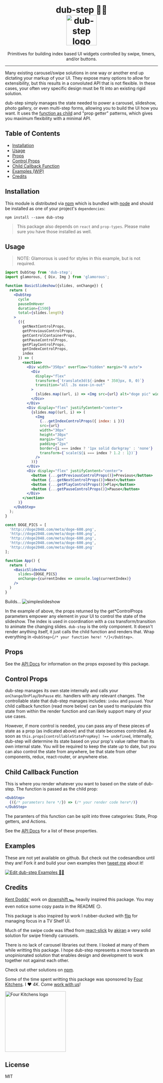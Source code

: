 <h1 align="center">
  dub-step 🕺🏽
    </br>
    <img src="https://user-images.githubusercontent.com/1127238/30524706-690c72e0-9bad-11e7-9feb-4c76f572bdfc.png" alt="dub-step logo" title="dub-step logo" width="100">
</h1>
<p align="center">Primitives for building index based UI widgets controlled by swipe, timers, and/or buttons.</p>
<hr />

Many existing carousel/swipe solutions in one way or another end up dictating your markup of your UI. They expose many options to allow for extensibility, but this results in a convoluted API that is not flexible. In these cases, your often very specific design must be fit into an existing rigid solution.

dub-step simply manages the state needed to power a carousel, slideshow, photo gallery, or even multi-step forms, allowing you to build the UI how you want. It uses the [function as child](https://medium.com/merrickchristensen/function-as-child-components-5f3920a9ace9) and "prop getter" patterns, which gives you maximum flexibility with a minimal API.

## Table of Contents

* [Installation](#installation)
* [Usage](#usage)
* [Props](#props)
* [Control Props](#control-props)
* [Child Callback Function](#child-callback-function)
* [Examples (WIP)](#examples)
* [Credits](#credits)

## Installation

This module is distributed via [npm](https://www.npmjs.com/package/dub-step) which is bundled with [node](https://nodejs.org) and
should be installed as one of your project's `dependencies`:

```
npm install --save dub-step
```

> This package also depends on `react` and `prop-types`. Please make sure you
> have those installed as well.

## Usage
> NOTE: Glamorous is used for styles in this example, but is not required.

```jsx
import DubStep from 'dub-step';
import glamorous, { Div, Img } from 'glamorous';

function BasicSlideshow({slides, onChange}) {
  return (
    <DubStep
      cycle
      pauseOnHover
      duration={1500}
      total={slides.length}
    >
      {({
        getNextControlProps,
        getPreviousControlProps,
        getControlContainerProps,
        getPauseControlProps,
        getPlayControlProps,
        getIndexControlProps,
        index
      }) => (
        <section>
          <Div width="350px" overflow="hidden" margin="0 auto">
            <Div
              display="flex"
              transform={`translate3d(${-index * 350}px, 0, 0)`}
              transition="all .3s ease-in-out"
            >
              {slides.map((url, i) => <Img src={url} alt="doge pic" width="100%" height="100%" />)}
            </Div>
          </Div>
          <Div display="flex" justifyContent="center">
            {slides.map((url, i) => (
              <Img
                {...getIndexControlProps({ index: i })}
                src={url}
                width="30px"
                height="30px"
                margin="5px"
                padding="2px"
                border={i === index ? '1px solid darkgray' : 'none'}
                transform={`scale(${i === index ? 1.2 : 1})`}
              />
            ))}
          </Div>
          <Div display="flex" justifyContent="center">
            <button {...getPreviousControlProps()}>Previous</button>
            <button {...getNextControlProps()}>Next</button>
            <button {...getPlayControlProps()}>Play</button>
            <button {...getPauseControlProps()}>Pause</button>
          </Div>
        </section>
      )}
    </DubStep>
  );
}

const DOGE_PICS = [
  'http://doge2048.com/meta/doge-600.png',
  'http://doge2048.com/meta/doge-600.png',
  'http://doge2048.com/meta/doge-600.png',
  'http://doge2048.com/meta/doge-600.png',
  'http://doge2048.com/meta/doge-600.png'
];

function App() {
  return (
    <BasicSlideshow
      slides={DOGE_PICS}
      onChange={currentIndex => console.log(currentIndex)}
    />
  )
}
```
Builds...
![simpleslideshow](https://user-images.githubusercontent.com/1127238/30525038-b6b6cd5a-9bb3-11e7-9699-cac9f0bed3d2.gif)

In the example of above, the props returned by the get*ControlProps parameters empower any element in your UI to control the state of the slideshow. The index is used in coordination with a css transform/transition to animate the changing slides. 
`dub-step` is the only component. It doesn't render anything itself, it just calls the child function and renders that. Wrap everything in `<DubStep>{/* your function here! */}</DubStep>`.

## Props

See the [API Docs](https://infiniteluke.github.io/dub-step/#dubstepproptypes) for information on the props exposed by this package.

## Control Props

dub-step manages its own state internally and calls your `onChange`/`OnPlay`/`OnPause` etc. handlers with any relevant changes. The controllable state that dub-step manages includes: `index` and `paused`. Your child callback function (read more below) can be used to manipulate this state from within the render function and can likely support many of your use cases.

However, if more control is needed, you can pass any of these pieces of state as a prop (as indicated above) and that state becomes controlled. As soon as `this.props[controllableStatePropKey] !== undefined`, internally, dub-step will determine its state based on your prop's value rather than its own internal state. You will be required to keep the state up to date, but you can also control the state from anywhere, be that state from other components, redux, react-router, or anywhere else.

## Child Callback Function
This is where you render whatever you want to based on the state of dub-step. The function is passed as the child prop:
```jsx
<DubStep>
  {({/* parameters here */}) => (/* your render code here*/)}
</DubStep>
```

The paramters of this function can be split into three categories: State, Prop getters, and Actions.

See the [API Docs](https://infiniteluke.github.io/dub-step/#stateandhelpers) for a list of these properties.

## Examples
These are not yet available on github. But check out the codesandbox until they are! Fork it and build your own examples then [tweet me](https://twitter.com/lukeherrington) about it!

[![Edit dub-step Examples 🕺🏽](https://codesandbox.io/static/img/play-codesandbox.svg)](https://codesandbox.io/s/p5vr4pq897)

## Credits

[Kent Dodds'](github.com/kentcdodds) work on [downshift 🏎](https://github.com/paypal/downshift/) heavily inspired this package. You may even notice some copy pasta in the README 😏.

This package is also inspired by work I rubber-ducked with [flip](https://github.com/flipactual/) for managing focus in a TV Shelf UI.

Much of the swipe code was lifted from [react-slick](https://github.com/akiran/react-slick/) by [akiran](https://github.com/akiran) a very solid solution for swipe friendly carousels.

There is no lack of carousel libraries out there. I looked at many of them while writting this package. I hope dub-step represents a move towards an unopinionated solution that enables design and development to work together not against each other.

Check out other solutions on [npm](https://www.npmjs.com/search?q=carousel%20swipe%20react&page=1&ranking=optimal).

Some of the time spent writting this package was sponsored by [Four Kitchens](https://www.fourkitchens.com/). I ❤️ 4K. Come [work with us](https://www.fourkitchens.com/careers/)!

<a href="https://www.fourkitchens.com">
  <img src="https://www.fourkitchens.com/wp-content/themes/twentysixteen-4k/img/logos/4k-logo.svg" alt="Four Kitchens logo" title="4K logo" width="200">
</a>

## License
MIT
